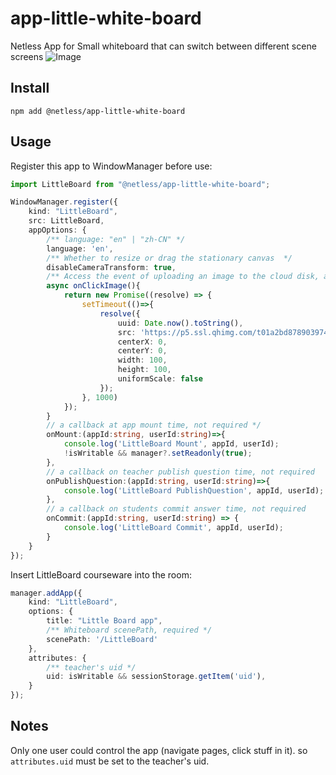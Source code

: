 # app-little-white-board

Netless App for Small whiteboard that can switch between different scene screens
![Image](https://github.com/user-attachments/assets/20810ea6-7d85-4e72-b75f-185599fffaf8)

## Install
`` npm add @netless/app-little-white-board ``

## Usage

Register this app to WindowManager before use:

```ts
import LittleBoard from "@netless/app-little-white-board";

WindowManager.register({
    kind: "LittleBoard",
    src: LittleBoard,
    appOptions: {
        /** language: "en" | "zh-CN" */
        language: 'en',
        /** Whether to resize or drag the stationary canvas  */
        disableCameraTransform: true,
        /** Access the event of uploading an image to the cloud disk, and return the information of inserting an image */
        async onClickImage(){
            return new Promise((resolve) => {
                setTimeout(()=>{
                    resolve({
                        uuid: Date.now().toString(),
                        src: 'https://p5.ssl.qhimg.com/t01a2bd87890397464a.png',
                        centerX: 0,
                        centerY: 0,
                        width: 100,
                        height: 100,
                        uniformScale: false
                    });
                }, 1000)
            });
        }
        // a callback at app mount time, not required */
        onMount:(appId:string, userId:string)=>{
            console.log('LittleBoard Mount', appId, userId);
            !isWritable && manager?.setReadonly(true);
        },
        // a callback on teacher publish question time, not required
        onPublishQuestion:(appId:string, userId:string)=>{
            console.log('LittleBoard PublishQuestion', appId, userId);
        },
        // a callback on students commit answer time, not required
        onCommit:(appId:string, userId:string) => {
            console.log('LittleBoard Commit', appId, userId);
        }
    }
});

```

Insert LittleBoard courseware into the room:

```ts
manager.addApp({
    kind: "LittleBoard",
    options: { 
        title: "Little Board app",
        /** Whiteboard scenePath, required */
        scenePath: '/LittleBoard'
    },
    attributes: {
        /** teacher's uid */
        uid: isWritable && sessionStorage.getItem('uid'),
    }
});
```
## Notes
Only one user could control the app (navigate pages, click stuff in it). so ``attributes.uid`` must be set to the teacher's uid.